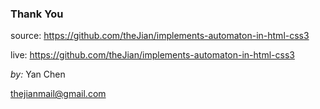 ### Thank You

source: <https://github.com/theJian/implements-automaton-in-html-css3>


live: <https://github.com/theJian/implements-automaton-in-html-css3>

_by:_ Yan Chen 

thejianmail@gmail.com
